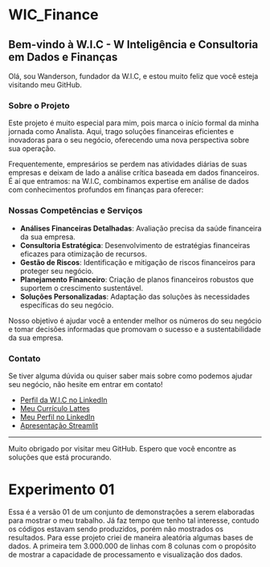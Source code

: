 # WIC_Finance

## Bem-vindo à W.I.C - W Inteligência e Consultoria em Dados e Finanças

Olá, sou Wanderson, fundador da W.I.C, e estou muito feliz que você esteja visitando meu GitHub.

### Sobre o Projeto

Este projeto é muito especial para mim, pois marca o início formal da minha jornada como Analista. Aqui, trago soluções financeiras eficientes e inovadoras para o seu negócio, oferecendo uma nova perspectiva sobre sua operação.

Frequentemente, empresários se perdem nas atividades diárias de suas empresas e deixam de lado a análise crítica baseada em dados financeiros. É aí que entramos: na W.I.C, combinamos expertise em análise de dados com conhecimentos profundos em finanças para oferecer:

### Nossas Competências e Serviços

- **Análises Financeiras Detalhadas**: Avaliação precisa da saúde financeira da sua empresa.
- **Consultoria Estratégica**: Desenvolvimento de estratégias financeiras eficazes para otimização de recursos.
- **Gestão de Riscos**: Identificação e mitigação de riscos financeiros para proteger seu negócio.
- **Planejamento Financeiro**: Criação de planos financeiros robustos que suportem o crescimento sustentável.
- **Soluções Personalizadas**: Adaptação das soluções às necessidades específicas do seu negócio.

Nosso objetivo é ajudar você a entender melhor os números do seu negócio e tomar decisões informadas que promovam o sucesso e a sustentabilidade da sua empresa.

### Contato

Se tiver alguma dúvida ou quiser saber mais sobre como podemos ajudar seu negócio, não hesite em entrar em contato!

- [Perfil da W.I.C no LinkedIn](https://www.linkedin.com/company/104756273/admin/inbox/)
- [Meu Currículo Lattes](http://lattes.cnpq.br/2806443539014450)
- [Meu Perfil no LinkedIn](https://www.linkedin.com/in/wanderson-bittencourt-8985a3b6/)
- [Apresentação Streamlit](https://wicfinance-cs7yytx8yfyxkrbihfd8ah.streamlit.app/)

---

Muito obrigado por visitar meu GitHub. Espero que você encontre as soluções que está procurando.


# Experimento 01

Essa é a versão 01 de um conjunto de demonstrações a serem elaboradas para mostrar o meu trabalho. Já faz tempo que tenho tal interesse, contudo os códigos estavam sendo produzidos, porém não mostrados os resultados.
Para esse projeto criei de maneira aleatória algumas bases de dados. A primeira tem 3.000.000 de linhas com 8 colunas com o propósito de mostrar a capacidade de processamento e visualização dos dados.
